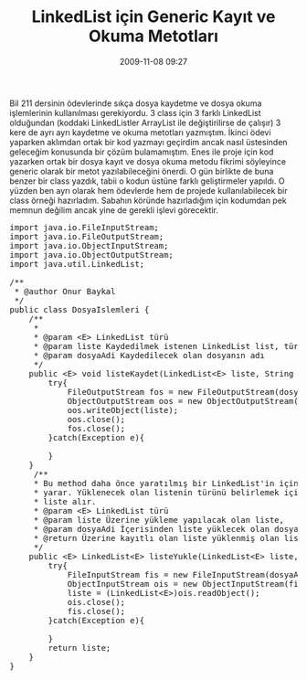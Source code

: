 ﻿---
layout: post
title: LinkedList i&ccedil;in Generic Kay&#305;t ve Okuma Metotlar&#305;
date: 2009-11-08 09:27
comments: true
categories: []
---
Bil 211 dersinin ödevlerinde sıkça dosya kaydetme ve dosya okuma işlemlerinin kullanılması gerekiyordu. 3 class için 3 farklı LinkedList olduğundan (koddaki LinkedListler ArrayList ile değiştirilirse de çalışır) 3 kere de ayrı ayrı kaydetme ve okuma metotları yazmıştım. İkinci ödevi yaparken aklımdan ortak bir kod yazmayı geçirdim ancak nasıl üstesinden geleceğim konusunda bir çözüm bulamamıştım. Enes ile proje için kod yazarken ortak bir dosya kayıt ve dosya okuma metodu fikrimi söyleyince generic olarak bir metot yazılabileceğini önerdi. O gün birlikte de buna benzer bir class yazdık, tabii o kodun üstüne farklı geliştirmeler yapıldı. O yüzden ben ayrı olarak hem ödevlerde hem de projede kullanılabilecek bir class örneği hazırladım. Sabahın köründe hazırladığım için kodumdan pek memnun değilim ancak yine de gerekli işlevi görecektir.
<pre lang="java">
import java.io.FileInputStream;
import java.io.FileOutputStream;
import java.io.ObjectInputStream;
import java.io.ObjectOutputStream;
import java.util.LinkedList;

/**
 * @author Onur Baykal
 */
public class DosyaIslemleri {
    /**
     *
     * @param &lt;E&gt; LinkedList türü
     * @param liste Kaydedilmek istenen LinkedList list, türü önemli değil
     * @param dosyaAdi Kaydedilecek olan dosyanın adı
     */
    public &lt;E&gt; void listeKaydet(LinkedList&lt;E&gt; liste, String dosyaAdi){
        try{
            FileOutputStream fos = new FileOutputStream(dosyaAdi);
            ObjectOutputStream oos = new ObjectOutputStream(fos);
            oos.writeObject(liste);
            oos.close();
            fos.close();
        }catch(Exception e){

        }
    }
     /**
     * Bu method daha önce yaratılmış bir LinkedList'in içinin doldurulmasına
     * yarar. Yüklenecek olan listenin türünü belirlemek için parametre olarak
     * liste alır.
     * @param &lt;E&gt; LinkedList türü
     * @param liste Üzerine yükleme yapılacak olan liste,
     * @param dosyaAdi İçerisinden liste yüklecek olan dosyanın adı
     * @return Üzerine kayıtlı olan liste yüklenmiş olan liste geri döndürülür
     */
    public &lt;E&gt; LinkedList&lt;E&gt; listeYukle(LinkedList&lt;E&gt; liste,String dosyaAdi){
        try{
            FileInputStream fis = new FileInputStream(dosyaAdi);
            ObjectInputStream ois = new ObjectInputStream(fis);
            liste = (LinkedList&lt;E&gt;)ois.readObject();
            ois.close();
            fis.close();
        }catch(Exception e){

        }
        return liste;
    }
}</pre>
